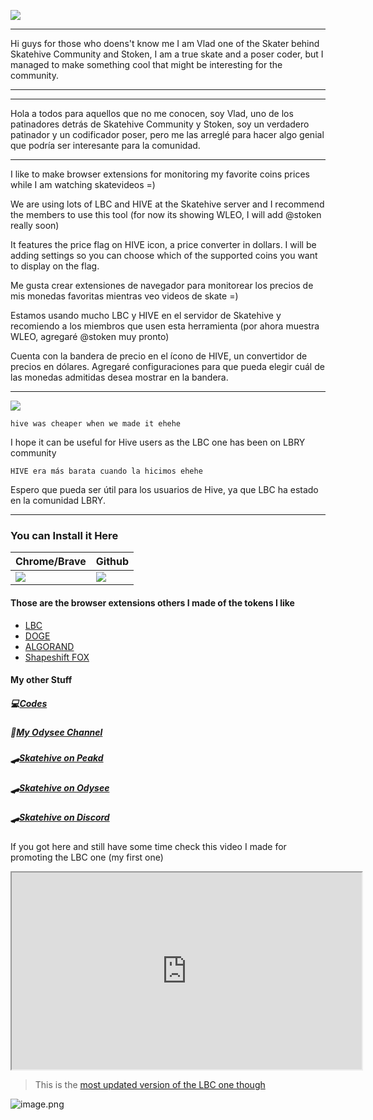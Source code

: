 
![](https://i.ibb.co/10YR2x1/FQFQ.gif)



<div class=pull-left><div class=text-justify> 

---

Hi guys for those who doens't know me I am Vlad one of the Skater behind Skatehive Community and Stoken, I am a true skate and a poser coder, but I managed to make something cool that might be interesting for the community.

---


</div></div>

<div class=pull-right><div class=text-justify> 

---

Hola a todos para aquellos que no me conocen, soy Vlad, uno de los patinadores detrás de Skatehive Community y Stoken, soy un verdadero patinador y un codificador poser, pero me las arreglé para hacer algo genial que podría ser interesante para la comunidad.

---

</div></div>


<div class=pull-left><div class=text-justify> 

I like to make browser extensions for monitoring my favorite coins prices while I am watching skatevideos =) 


We are using lots of LBC and HIVE at the Skatehive server and I recommend the members to use this tool (for now its showing WLEO, I will add @stoken really soon) 

It features the price flag on HIVE icon, a price converter in dollars. I will be adding settings so you can choose which of the supported coins you want to display on the flag. 

</div></div>

<div class=pull-right><div class=text-justify> 

Me gusta crear extensiones de navegador para monitorear los precios de mis monedas favoritas mientras veo videos de skate =)


Estamos usando mucho LBC y HIVE en el servidor de Skatehive y recomiendo a los miembros que usen esta herramienta (por ahora muestra WLEO, agregaré @stoken muy pronto)

Cuenta con la bandera de precio en el ícono de HIVE, un convertidor de precios en dólares. Agregaré configuraciones para que pueda elegir cuál de las monedas admitidas desea mostrar en la bandera.

</div></div>

---

![](https://i.ibb.co/PQGGx2t/Screenshot-3.png)

<div class=pull-left><div class=text-justify> 

`hive was cheaper when we made it ehehe`

I hope it can be useful for Hive users as the LBC one has been on LBRY community  


</div></div>


<div class=pull-right><div class=text-justify> 

`HIVE era más barata cuando la hicimos ehehe`

Espero que pueda ser útil para los usuarios de Hive, ya que LBC ha estado en la comunidad LBRY.

</div></div>



---

### You can Install it Here 

| Chrome/Brave|Github|
| -------- |----|
| [![](https://i0.wp.com/www.jltutors.net/wp-content/uploads/2019/11/dowload-button-2.png?fit=800%2C265&ssl=1)](https://chrome.google.com/webstore/detail/hive-today/bckonpgecajnjfpdblhblahdmpkngfop)|[![](https://i.imgur.com/TWdk1lW.png)](https://github.com/VladHZC/hive-today)

#### Those are the browser extensions others I made of the tokens I like  

- [LBC](https://odysee.com/@code:a/cryptocurrency:d)
- [DOGE](https://odysee.com/@vlad:e/doge:5)
- [ALGORAND](https://odysee.com/@code:a/algo:d)
- [Shapeshift FOX]()

#### My other Stuff
##### 💻[Codes](https://odysee.com/$/invite/@code:a)
##### 🚀[My Odysee Channel](https://odysee.com/$/invite/@vlad:e)
##### 🛹[Skatehive on Peakd](https://peakd.com/c/hive-173115)
##### 🛹[Skatehive on Odysee](https://odysee.com/@Skatehive:6)
##### 🛹[Skatehive on Discord](https://discord.gg/SAWaRhh)

If you got here and still have some time check this video I made for promoting the LBC one (my first one) 

<iframe id="odysee-iframe" width="560" height="315" src="https://odysee.com/$/embed/lbc/74234964a9ae49f016ef7af658a1b385e4ed52b2?r=69YEMFTir9txKfmPffVL5CbL8fhLyJ12" allowfullscreen></iframe>

> This is the [most updated version of the LBC one though](https://odysee.com/@code:a/cryptocurrency:d)


![image.png](https://files.peakd.com/file/peakd-hive/xvlad/23w2FAgsJhbRExBTsdrnjkRetWnPrHpHiQQvvmZF3gfDLowWvbsSYWmcif14e6x1ajFdv.png)

[//]: # (CCC LINKS PLACEHOLDER, DON'T DELETE THIS TAG)
